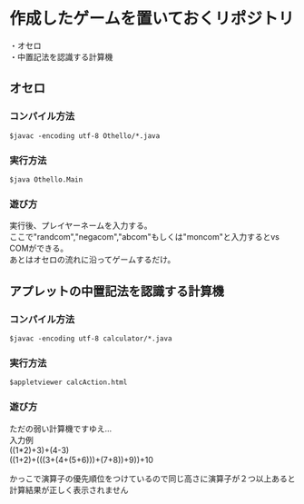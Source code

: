 # 作成したゲームを置いておくリポジトリ
・オセロ  
・中置記法を認識する計算機  
## オセロ
### コンパイル方法
	$javac -encoding utf-8 Othello/*.java
### 実行方法
	$java Othello.Main
### 遊び方
実行後、プレイヤーネームを入力する。  
ここで"randcom","negacom","abcom"もしくは"moncom"と入力するとvs COMができる。  
あとはオセロの流れに沿ってゲームするだけ。  

## アプレットの中置記法を認識する計算機
### コンパイル方法
	$javac -encoding utf-8 calculator/*.java
### 実行方法
	$appletviewer calcAction.html
### 遊び方
ただの弱い計算機ですゆえ...   
入力例  
((1*2)+3)+(4-3)  
((1+2)+(((3+(4+(5+6)))+(7+8))+9))+10  

かっこで演算子の優先順位をつけているので同じ高さに演算子が２つ以上あると計算結果が正しく表示されません

